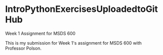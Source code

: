 # IntroPythonExercisesUploadedtoGitHub
Week 1 Assignment for MSDS 600

This is my submission for Week 1's assignment for MSDS 600 with Professor Polson.  

